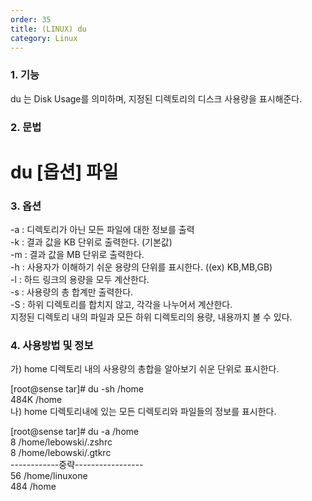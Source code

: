 ```yaml
---   
order: 35   
title: (LINUX) du   
category: Linux   
---   
```

   
### 1. 기능   
du 는 Disk Usage를 의미하며, 지정된 디렉토리의 디스크 사용량을 표시해준다.   
### 2. 문법    
# du [옵션] 파일   
### 3. 옵션   
-a : 디렉토리가 아닌 모든 파일에 대한 정보를 출력   
-k : 결과 값을 KB 단위로 출력한다. (기본값)   
-m : 결과 값을 MB 단위로 출력한다.   
-h : 사용자가 이해하기 쉬운 용량의 단위를 표시한다. ((ex) KB,MB,GB)   
-l : 하드 링크의 용량을 모두 계산한다.    
-s : 사용량의 총 합계만 출력한다.    
-S : 하위 디렉토리를 합치지 않고, 각각을 나누어서 계산한다.   
지정된 디렉토리 내의 파일과 모든 하위 디렉토리의 용량, 내용까지 볼 수 있다.   
### 4. 사용방법 및 정보   
가) home 디렉토리 내의 사용량의 총합을 알아보기 쉬운 단위로 표시한다.   
   
[root@sense tar]# du -sh /home   
484K /home   
나) home 디렉토리내에 있는 모든 디렉토리와 파일들의 정보를 표시한다.   
   
[root@sense tar]# du -a /home   
8 /home/lebowski/.zshrc   
8 /home/lebowski/.gtkrc   
------------중략-----------------    
56 /home/linuxone   
484 /home   
   
